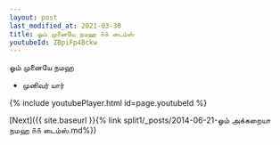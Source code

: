 ```yaml
---
layout: post
last_modified_at: 2021-03-30
title: ஓம் முனையே நமஹ ௧௧ டைம்ஸ்
youtubeId: ZBpiFp4Bckw
---
```

 
 
 ஓம் முனையே நமஹ  
 
 -  முனிவர் யார் 
 
  
 
  
 
 
 
 
 
 


{% include youtubePlayer.html id=page.youtubeId %}
 
[Next]({{ site.baseurl }}{% link  split1/_posts/2014-06-21-ஓம் அக்கறையா நமஹ ௧௧ டைம்ஸ்.md%})
 
